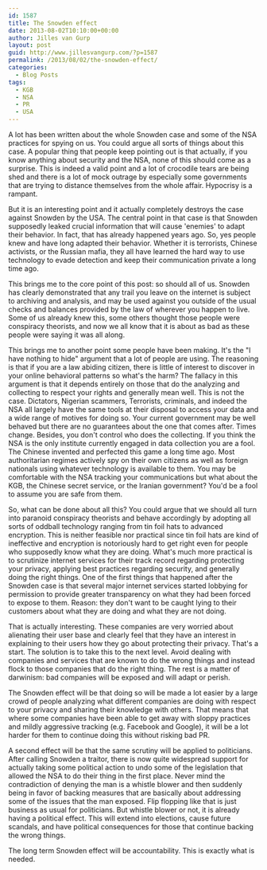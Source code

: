 ```yaml
---
id: 1587
title: The Snowden effect
date: 2013-08-02T10:10:00+00:00
author: Jilles van Gurp
layout: post
guid: http://www.jillesvangurp.com/?p=1587
permalink: /2013/08/02/the-snowden-effect/
categories:
  - Blog Posts
tags:
  - KGB
  - NSA
  - PR
  - USA
---
```

A lot has been written about the whole Snowden case and some of the NSA practices for spying on us. You could argue all sorts of things about this case. A popular thing that people keep pointing out is that actually, if you know anything about security and the NSA, none of this should come as a surprise. This is indeed a valid point and a lot of crocodile tears are being shed and there is a lot of mock outrage by especially some governments that are trying to distance themselves from the whole affair. Hypocrisy is a rampant.

But it is an interesting point and it actually completely destroys the case against Snowden by the USA. The central point in that case is that Snowden supposedly leaked crucial information that will cause 'enemies' to adapt their behavior. In fact, that has already happened years ago. So, yes people knew and have long adapted their behavior. Whether it is terrorists, Chinese activists, or the Russian mafia, they all have learned the hard way to use technology to evade detection and keep their communication private a long time ago. 

This brings me to the core point of this post: so should all of us. Snowden has clearly demonstrated that any trail you leave on the internet is subject to archiving and analysis, and may be used against you outside of the usual checks and balances provided by the law of wherever you happen to live. Some of us already knew this, some others thought those people were conspiracy theorists, and now we all know that it is about as bad as these people were saying it was all along.

This brings me to another point some people have been making. It's the "I have nothing to hide" argument that a lot of people are using. The reasoning is that if you are a law abiding citizen, there is little of interest to discover in your online behavioral patterns so what's the harm? The fallacy in this argument is that it depends entirely on those that do the analyzing and collecting to respect your rights and generally mean well. This is not the case. Dictators, Nigerian scammers, Terrorists, criminals, and indeed the NSA all largely have the same tools at their disposal to access your data and a wide range of motives for doing so. Your current government may be well behaved but there are no guarantees about the one that comes after. Times change. Besides, you don't control who does the collecting. If you think the NSA is the only institute currently engaged in data collection you are a fool. The Chinese invented and perfected this game a long time ago. Most authoritarian regimes actively spy on their own citizens as well as foreign nationals using whatever technology is available to them. You may be comfortable with the NSA tracking your communications but what about the KGB, the Chinese secret service, or the Iranian government? You'd be a fool to assume you are safe from them.

So, what can be done about all this? You could argue that we should all turn into paranoid conspiracy theorists and behave accordingly by adopting all sorts of oddball technology ranging from tin   foil hats to advanced encryption. This is neither feasible nor practical since tin foil hats are kind of ineffective and encryption is notoriously hard to get right even for people who supposedly know what they are doing. What's much more practical is to scrutinize internet services for their track record regarding protecting your privacy, applying best practices regarding security, and generally doing the right things. One of the first things that happened after the Snowden case is that several major internet services started lobbying for permission to provide greater transparency on what they had been forced to expose to them. Reason: they don't want to be caught lying to their customers about what they are doing and what they are not doing.

That is actually interesting. These companies are very worried about alienating their user base and clearly feel that they have an interest in explaining to their users how they go about protecting their privacy. That's a start. The solution is to take this to the next level. Avoid dealing with companies and services that are known to do the wrong things and instead flock to those companies that do the right thing. The rest is a matter of darwinism: bad companies will be exposed and will adapt or perish.

The Snowden effect will be that doing so will be made a lot easier by a large crowd of people analyzing what different companies are doing with respect to your privacy and sharing their knowledge with others. That means that where some companies have been able to get away with sloppy practices and mildly aggressive tracking (e.g. Facebook and Google), it will be a lot harder for them to continue doing this without risking bad PR. 

A second effect will be that the same scrutiny will be applied to politicians. After calling Snowden a traitor, there is now quite widespread support for actually taking some political action to undo some of the legislation that allowed the NSA to do their thing in the first place. Never mind the contradiction of denying the man is a whistle blower and then suddenly being in favor of backing measures that are basically about addressing some of the issues that the man exposed. Flip flopping like that is just business as usual for politicians. But whistle blower or not, it is already having a political effect. This will extend into elections, cause future scandals, and have political consequences for those that continue backing the wrong things.

The long term Snowden effect will be accountability. This is exactly what is needed.